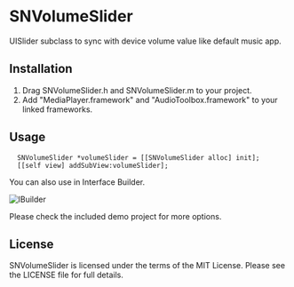 SNVolumeSlider
==============

UISlider subclass to sync with device volume value like default music app.

Installation
------------
1. Drag SNVolumeSlider.h and SNVolumeSlider.m to your project.
2. Add "MediaPlayer.framework" and "AudioToolbox.framework" to your linked frameworks.

Usage
-----

      SNVolumeSlider *volumeSlider = [[SNVolumeSlider alloc] init];
      [[self view] addSubView:volumeSlider];

You can also use in Interface Builder.

![IBuilder](http://path/to/img.jpg)

Please check the included demo project for more options.

License
-------
SNVolumeSlider is licensed under the terms of the MIT License. Please see the LICENSE file for full details.
